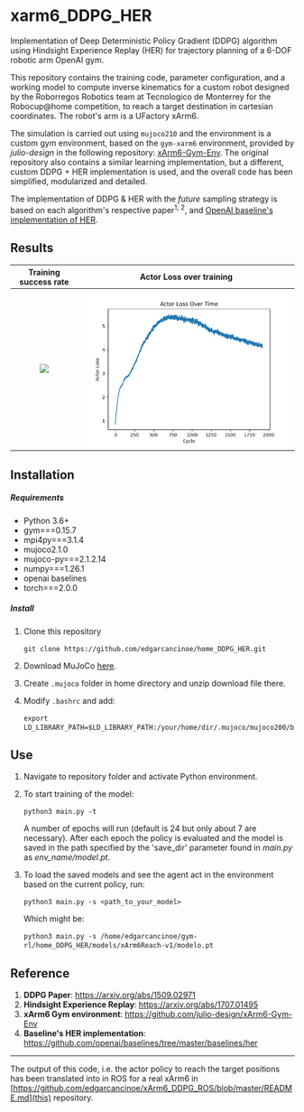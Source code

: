# xarm6_DDPG_HER
Implementation of Deep Deterministic Policy Gradient (DDPG) algorithm using Hindsight Experience Replay (HER) for trajectory planning of a 6-DOF robotic arm OpenAI gym.

This repository contains the training code, parameter configuration, and a working model to compute inverse kinematics for a custom robot designed by the Roborregos Robotics team at Tecnologico de Monterrey for the Robocup@home competition, to reach a target destination in cartesian coordinates. The robot's arm is a UFactory xArm6.

The simulation is carried out using ```mujoco210``` and the environment is a custom gym environment, based on the ```gym-xarm6``` environment, provided by _julio-design_ in the following repository: [xArm6-Gym-Env](https://github.com/julio-design/xArm6-Gym-Env). The original repository also contains a similar learning implementation, but a different, custom DDPG + HER implementation is used, and the overall code has been simplified, modularized and detailed.

The implementation of DDPG & HER with the _future_ sampling strategy is based on each algorithm's respective paper<sup>1, 2</sup>, and [OpenAI baseline's implementation of HER](https://github.com/openai/baselines/tree/master/baselines/her).

## Results

Training success rate            |  Actor Loss over training
:-------------------------:|:-------------------------:
![](https://github.com/edgarcancinoe/home_DDPG_HER/blob/master/success_rate.png")  |  ![](https://github.com/edgarcancinoe/home_DDPG_HER/blob/master/actor_loss.png)



## Installation
 
##### Requirements
* Python 3.6+
* gym===0.15.7
* mpi4py===3.1.4
* mujoco2.1.0
* mujoco-py===2.1.2.14
* numpy===1.26.1
* openai baselines
* torch===2.0.0

##### Install
1. Clone this repository
   ```
   git clone https://github.com/edgarcancinoe/home_DDPG_HER.git
   ```
   
3. Download MuJoCo [here](https://github.com/openai/mujoco-py#install-mujoco).
   
5. Create ```.mujoco``` folder in home directory and unzip download file there.
   
7. Modify ```.bashrc``` and add:
   ```
   export LD_LIBRARY_PATH=$LD_LIBRARY_PATH:/your/home/dir/.mujoco/mujoco200/bin
   ```
   
## Use
1. Navigate to repository folder and activate Python environment.
2. To start training of the model:
   ```
   python3 main.py -t
   ```
   A number of epochs will run (default is 24 but only about 7 are necessary). After each epoch the policy is evaluated and the model is saved in the path specified by the 'save_dir' parameter found in _main.py_ as _env_name/model.pt_.

3. To load the saved models and see the agent act in the environment based on the current policy, run:
   ```
   python3 main.py -s <path_to_your_model>
   ```

   Which might be:
   ```
   python3 main.py -s /home/edgarcancinoe/gym-rl/home_DDPG_HER/models/xArm6Reach-v1/modelo.pt
   ```
  
## Reference
1. **DDPG Paper**: <a>https://arxiv.org/abs/1509.02971</a>
2. **Hindsight Experience Replay**: https://arxiv.org/abs/1707.01495
3. **xArm6 Gym environment**: https://github.com/julio-design/xArm6-Gym-Env
4. **Baseline's HER implementation**: https://github.com/openai/baselines/tree/master/baselines/her
---
The output of this code, i.e. the actor policy to reach the target positions has been translated into in ROS for a real xArm6 in [https://github.com/edgarcancinoe/xArm6_DDPG_ROS/blob/master/README.md](this) repository.
